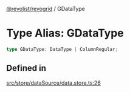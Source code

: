 [@revolist/revogrid](README.md) / GDataType

# Type Alias: GDataType

```ts
type GDataType: DataType | ColumnRegular;
```

## Defined in

[src/store/dataSource/data.store.ts:26](https://github.com/revolist/revogrid/blob/39cfd614966a26ee6ce63b18984e6b24b2874cc5/src/store/dataSource/data.store.ts#L26)
